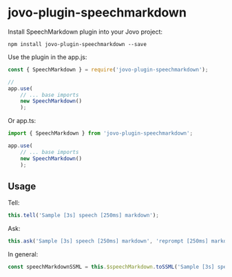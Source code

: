 # jovo-plugin-speechmarkdown


Install SpeechMarkdown plugin into your Jovo project:

`npm install jovo-plugin-speechmarkdown --save`

Use the plugin in the app.js:
```javascript 
const { SpeechMarkdown } = require('jovo-plugin-speechmarkdown');

// 
app.use(
    // ... base imports
    new SpeechMarkdown()
    );
```


Or app.ts:
```javascript 
import { SpeechMarkdown } from 'jovo-plugin-speechmarkdown';

app.use(
    // ... base imports
    new SpeechMarkdown()
    );
```

## Usage

Tell:
```javascript        
this.tell('Sample [3s] speech [250ms] markdown');
```

Ask:
```javascript        
this.ask('Sample [3s] speech [250ms] markdown', 'reprompt [250ms] markdown');
```

In general:
```javascript
const speechMarkdownSSML = this.$speechMarkdown.toSSML('Sample [3s] speech [250ms] markdown', 'reprompt [250ms] markdown');
```
